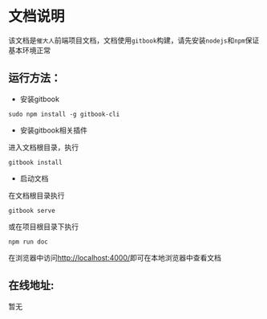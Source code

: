 # 文档说明

该文档是`催大人`前端项目文档，文档使用`gitbook`构建，请先安装`nodejs`和`npm`保证基本环境正常

运行方法：
---

* 安装gitbook

```
sudo npm install -g gitbook-cli
```

* 安装gitbook相关插件

进入文档根目录，执行

```
gitbook install
```

* 启动文档


在文档根目录执行

```
gitbook serve
```

或在项目根目录下执行

```
npm run doc
```

在浏览器中访问[http://localhost:4000/](http://localhost:4000/)即可在本地浏览器中查看文档

在线地址:
---

暂无